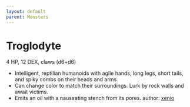 ```yaml
---
layout: default
parent: Monsters
---
```

# Troglodyte
4 HP, 12 DEX, claws (d6+d6)
-   Intelligent, reptilian humanoids with agile hands, long legs, short
    tails, and spiky combs on their heads and arms.
-   Can change color to match their surroundings. Lurk by rock walls and
    await victims.
-   Emits an oil with a nauseating stench from its pores.
author: [xenio](https://xenioinabottle.blogspot.com)
